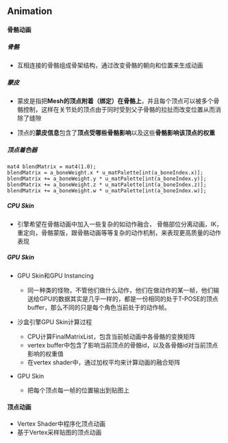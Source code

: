## Animation

#### 骨骼动画

##### 骨骼

* 互相连接的骨骼组成骨架结构，通过改变骨骼的朝向和位置来生成动画

##### 蒙皮

* 蒙皮是指把**Mesh的顶点附着（绑定）在骨骼上**，并且每个顶点可以被多个骨骼控制，这样在关节处的顶点由于同时受到父子骨骼的拉扯而改变位置从而消除了缝隙

* 顶点的**蒙皮信息**包含了**顶点受哪些骨骼影响**以及这些**骨骼影响该顶点的权重**

##### 顶点着色器

```
mat4 blendMatrix = mat4(1.0);
blendMatrix = a_boneWeight.x * u_matPalette[int(a_boneIndex.x)];
blendMatrix += a_boneWeight.y * u_matPalette[int(a_boneIndex.y)];
blendMatrix += a_boneWeight.z * u_matPalette[int(a_boneIndex.z)];
blendMatrix += a_boneWeight.w * u_matPalette[int(a_boneIndex.w)];
```

##### CPU Skin

* 引擎希望在骨骼动画中加入一些复杂的如动作融合， 骨骼部位分离动画，IK，重定向，骨骼蒙版，跟骨骼动画等等复杂的动作机制，来表现更高质量的动作表现

##### GPU Skin

* GPU Skin和GPU Instancing
  * 同一种类的怪物，不管他们做什么动作，他们在做动作的某一帧，他们输送给GPU的数据其实是几乎一样的，都是一份相同的处于T-POSE的顶点buffer，那么不同的只是每个角色当前处于的动作帧。
* 沙盒引擎GPU Skin计算过程
  * CPU计算FinalMatrixList，包含当前帧动画中各骨骼的变换矩阵
  * vertex buffer中包含了影响当前顶点的骨骼id，以及各骨骼id对当前顶点影响的权重值
  * 在vertex shader中，通过加权平均来计算动画的融合矩阵

* GPU Skin
  * 把每个顶点每一帧的位置输出到贴图上

#### 顶点动画

* Vertex Shader中程序化顶点动画
* 基于Vertex采样贴图的顶点动画